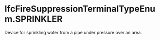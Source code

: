IfcFireSuppressionTerminalTypeEnum.SPRINKLER
============================================
Device for sprinkling water from a pipe under pressure over an area.



